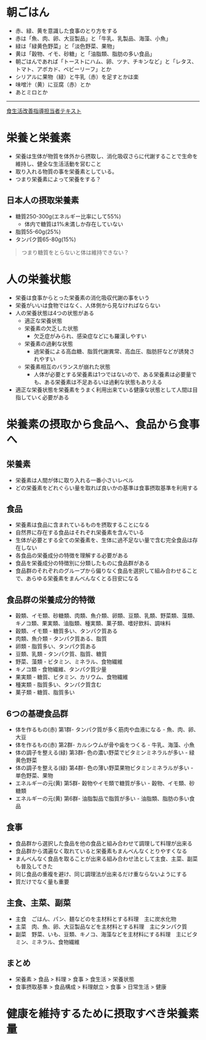 # 朝ごはん
- 赤、緑、黄を意識した食事のとり方をする
- 赤は「魚、肉、卵、大豆製品」と「牛乳、乳製品、海藻、小魚」
- 緑は「緑黄色野菜」と「淡色野菜、果物」
- 黄は「穀物、イモ、砂糖」と「油脂類、脂肪の多い食品」
- 朝ごはんであれば「トーストにハム、卵、ツナ、チキンなど」と「レタス、トマト、アボカド、ベビーリーフ」とか
- シリアルに果物（緑）と牛乳（赤）を足すとかは楽
- 味噌汁（黄）に豆腐（赤）とか
- あとミロとか

----

[食生活改善指導担当者テキスト](https://www.mhlw.go.jp/bunya/shakaihosho/iryouseido01/pdf/info03k-04-06.pdf)

# 栄養と栄養素
- 栄養は生体が物質を体外から摂取し、消化吸収さらに代謝することで生命を維持し、健全な生活活動を営むこと
- 取り入れる物質の事を栄養素としている。
- つまり栄養素によって栄養をする？

## 日本人の摂取栄養素
- 糖質250-300g(エネルギー比率にして55%)
  - 体内で糖質は1%未満しか存在していない
- 脂質55-60g(25%)
- タンパク質65-80g(15%)

> つまり糖質をとらないと体は維持できない？

# 人の栄養状態
- 栄養は食事からとった栄養素の消化吸収代謝の事をいう
- 栄養がいいは食物ではなく、人体側から見なければならない
- 人の栄養状態は4つの状態がある
  - 適正な栄養状態
  - 栄養素の欠乏した状態
    - 欠乏症がみられ、感染症などにも羅漢しやすい
  - 栄養素の過剰な状態
    - 過栄養による高血糖、脂質代謝異常、高血圧、脂肪肝などが誘発されやすい
  - 栄養素相互のバランスが崩れた状態
    - 人体が必要とする栄養素は1つではないので、ある栄養素は必要量でも、ある栄養素は不足あるいは過剰な状態もありえる
- 適正な栄養状態を栄養素をうまく利用出来ている健康な状態として人間は目指していく必要がある

# 栄養素の摂取から食品へ、食品から食事へ
## 栄養素
- 栄養素は人間が体に取り入れる一番小さいレベル
- どの栄養素をどれぐらい量を取れば良いかの基準は食事摂取基準を利用する

## 食品
- 栄養素は食品に含まれているものを摂取することになる
- 自然界に存在する食品はそれぞれ栄養素を含んでいる
- 生体が必要とする全ての栄養素を、生体に過不足ない量で含む完全食品は存在しない
- 各食品の栄養成分の特徴を理解する必要がある
- 食品を栄養成分の特徴別に分類したものに食品群がある
- 食品群のそれぞれのグループから偏りなく食品を選択して組み合わせることで、あらゆる栄養素をまんべんなくとる目安になる

## 食品群の栄養成分的特徴
- 穀類、イモ類、砂糖類、肉類、魚介類、卵類、豆類、乳類、野菜類、藻類、キノコ類、果実類、油脂類、種実類、菓子類、嗜好飲料、調味料
- 穀類、イモ類 - 糖質多い、タンパク質ある
- 肉類、魚介類 - タンパク質ある、脂質
- 卵類 - 脂質多い、タンパク質ある
- 豆類、乳類 - タンパク質、脂質、糖質
- 野菜、藻類 - ビタミン、ミネラル、食物繊維
- キノコ類 - 食物繊維、タンパク質少量
- 果実類 - 糖質、ビタミン、カリウム、食物繊維
- 種実類 - 脂質多い、タンパク質含む
- 菓子類 - 糖質、脂質多い

## 6つの基礎食品群
 - 体を作るもの(赤) 第1群- タンパク質が多く筋肉や血液になる - 魚、肉、卵、大豆
 - 体を作るもの(赤) 第2群- カルシウムが骨や歯をつくる - 牛乳、海藻、小魚
 - 体の調子を整える(緑) 第3群- 色の濃い野菜でビタミンミネラルが多い - 緑黄色野菜
 - 体の調子を整える(緑) 第4群- 色の薄い野菜果物ビタミンミネラルが多い - 単色野菜、果物
 - エネルギーの元(黄) 第5群- 穀物やイモ類で糖質が多い - 穀物、イモ類、砂糖類
 - エネルギーの元(黄) 第6群- 油脂製品で脂質が多い - 油脂類、脂肪の多い食品

## 食事
- 食品群から選択した食品を他の食品と組み合わせて調理して料理が出来る
- 食品群から満遍なく取れていると栄養素もまんべんなくとりやすくなる
- まんべんなく食品を取ることが出来る組み合わせ法として主食、主菜、副菜も普及してきた
- 同じ食品の重複を避け、同じ調理法が出来るだけ重ならないようにする
- 質だけでなく量も重要
  
## 主食、主菜、副菜
- 主食　ごはん、パン、麺などのを主材料とする料理　主に炭水化物
- 主菜　肉、魚、卵、大豆製品などを主材料とする料理　主にタンパク質
- 副菜　野菜、いも、豆類、キノコ、海藻などを主材料にする料理　主にビタミン、ミネラル、食物繊維

## まとめ
- 栄養素 > 食品 > 料理 > 食事 > 食生活 > 栄養状態
- 食事摂取基準 > 食品構成 > 料理献立 > 食事 > 日常生活 > 健康

# 健康を維持するために摂取すべき栄養素量


  
